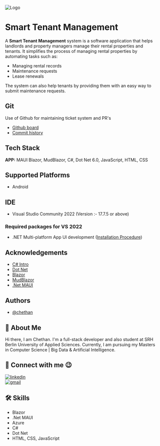 
![Logo](https://drive.google.com/uc?id=1MJtQjj8EHs8qJh-RcTQhHfD1kcaTnQEK)


# Smart Tenant Management

A **Smart Tenant Management** system is a software application that helps landlords and property managers manage their rental properties and tenants. It simplifies the process of managing rental properties by automating tasks such as:
- Managing rental records
- Maintenance requests
- Lease renewals

The system can also help tenants by providing them with an easy way to submit maintenance requests.


## Git

Use of Github for maintaining ticket system and PR's
- [Github board](https://github.com/chethandvg)
- [Commit history](https://github.com/users/chethandvg/projects/1)


## Tech Stack

**APP:** MAUI Blazor, MudBlazor, C#, Dot Net 6.0, JavaScript, HTML, CSS


## Supported Platforms

 - Android


## IDE

 - Visual Studio Community 2022 (Version :- 17.7.5 or above)
 
 ### Required packages for VS 2022
  - .NET Multi-platform App Ul development ([Installation Procedure](https://dotnet.microsoft.com/en-us/learn/maui/first-app-tutorial/install))


## Acknowledgements

 - [C# Intro](https://learn.microsoft.com/en-us/dotnet/csharp/tour-of-csharp/)
 - [Dot Net](https://dotnet.microsoft.com/en-us/)
 - [Blazor](https://dotnet.microsoft.com/en-us/apps/aspnet/web-apps/blazor)
 - [MudBlazor](https://mudblazor.com/)
 - [.Net MAUI](https://learn.microsoft.com/en-us/aspnet/core/blazor/hybrid/tutorials/maui?view=aspnetcore-6.0)


## Authors

- [@chethan](https://github.com/chethandvg)


## 🚀 About Me
Hi there, I am Chethan. I'm a full-stack developer and also student at SRH Berlin University of Applied Sciences. Currently, I am pursuing my Masters in Computer Science | Big Data & Artificial Intelligence. 
    


## 🔗 Connect with me 😉

[![linkedin](https://img.shields.io/badge/linkedin-0A66C2?style=for-the-badge&logo=linkedin&logoColor=white)](https://www.linkedin.com/in/chethan-d-v-aa4a55174/)<br />
[![gmail](https://img.shields.io/badge/Gmail-D14836?style=for-the-badge&logo=gmail&logoColor=white)](mailto:chethandvg3@gamil.com)



## 🛠 Skills
- Blazor
- .Net MAUI
- Azure
- C#
- Dot Net
- HTML, CSS, JavaScript

